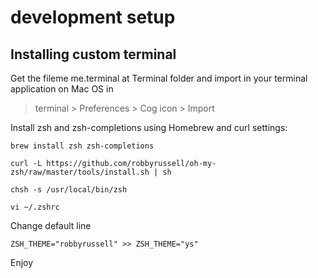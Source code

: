 # development setup

## Installing custom terminal

Get the fileme me.terminal at Terminal folder and import in your terminal application on Mac OS in

> terminal > Preferences > Cog icon > Import

Install zsh and zsh-completions using Homebrew and curl settings:

```
brew install zsh zsh-completions

curl -L https://github.com/robbyrussell/oh-my-zsh/raw/master/tools/install.sh | sh

chsh -s /usr/local/bin/zsh

vi ~/.zshrc 
```

Change default line
```
ZSH_THEME="robbyrussell" >> ZSH_THEME="ys"
```

Enjoy
